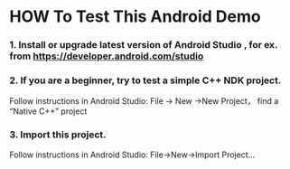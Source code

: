 # HOW To Test This Android Demo
### 1. Install or upgrade latest version of Android Studio , for ex. from https://developer.android.com/studio

### 2. If you are a beginner, try to test a simple C++ NDK project.
Follow instructions in Android Studio: File -> New ->New Project， find a “Native C++” project

### 3. Import this project.
Follow instructions in Android Studio: File->New->Import Project...